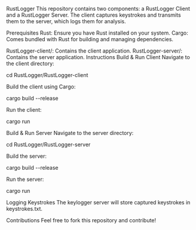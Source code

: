 RustLogger
This repository contains two components: a RustLogger Client and a RustLogger Server. The client captures keystrokes and transmits them to the server, which logs them for analysis.

Prerequisites
Rust: Ensure you have Rust installed on your system.
Cargo: Comes bundled with Rust for building and managing dependencies.

RustLogger-client/: Contains the client application.
RustLogger-server/: Contains the server application.
Instructions
Build & Run Client
Navigate to the client directory:

cd RustLogger/RustLogger-client

Build the client using Cargo:

cargo build --release

Run the client:

cargo run

Build & Run Server
Navigate to the server directory:

cd RustLogger/RustLogger-server

Build the server:

cargo build --release

Run the server:

cargo run

Logging Keystrokes
The keylogger server will store captured keystrokes in keystrokes.txt.

Contributions
Feel free to fork this repository and contribute!
